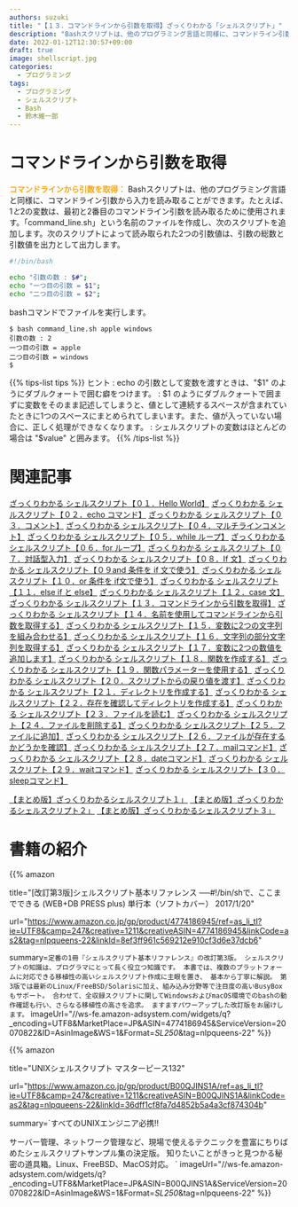```yaml
---
authors: suzuki
title: "【１３．コマンドラインから引数を取得】ざっくりわかる「シェルスクリプト」"
description: "Bashスクリプトは、他のプログラミング言語と同様に、コマンドライン引数から入力を読み取ることができます。たとえば、$1と$2の変数は、最初と2番目のコマンドライン引数を読み取るために使用されます。「command_line.sh」という名前のファイルを作成し、次のスクリプトを追加します。次のスクリプトによって読み取られた2つの引数値は、引数の総数と引数値を出力として出力します。"
date: 2022-01-12T12:30:57+09:00
draft: true
image: shellscript.jpg
categories:
  - プログラミング
tags:
  - プログラミング
  - シェルスクリプト
  - Bash
  - 鈴木維一郎
---
```



# コマンドラインから引数を取得
<font color=orange><b>コマンドラインから引数を取得：</b></font>
Bashスクリプトは、他のプログラミング言語と同様に、コマンドライン引数から入力を読み取ることができます。たとえば、$1と$2の変数は、最初と2番目のコマンドライン引数を読み取るために使用されます。「command_line.sh」という名前のファイルを作成し、次のスクリプトを追加します。次のスクリプトによって読み取られた2つの引数値は、引数の総数と引数値を出力として出力します。

``` bash:command_line.sh
#!/bin/bash

echo "引数の数 : $#";
echo "一つ目の引数 = $1";
echo "二つ目の引数 = $2";

```

bashコマンドでファイルを実行します。

```
$ bash command_line.sh apple windows
引数の数 : 2
一つ目の引数 = apple
二つ目の引数 = windows
$
```

{{% tips-list tips %}}
ヒント
: echo の引数として変数を渡すときは、"$1" のようにダブルクォートで囲む癖をつけます。
: $1 のようにダブルクォートで囲まずに変数をそのまま記述してしまうと、値として連続するスペースが含まれていたときに1つのスペースにまとめられてしまいます。また、値が入っていない場合に、正しく処理ができなくなります。
: シェルスクリプトの変数はほとんどの場合は "$value" と囲みます。
{{% /tips-list %}}

# 関連記事
[ざっくりわかる シェルスクリプト【０１．Hello World】](https://suzukiiichiro.github.io/posts/2022-01-14-01-suzuki/)
[ざっくりわかる シェルスクリプト【０２．echo コマンド】](https://suzukiiichiro.github.io/posts/2022-01-14-02-suzuki/)
[ざっくりわかる シェルスクリプト【０３．コメント】](https://suzukiiichiro.github.io/posts/2022-01-14-03-suzuki/)
[ざっくりわかる シェルスクリプト【０４．マルチラインコメント】](https://suzukiiichiro.github.io/posts/2022-01-14-04-suzuki/)
[ざっくりわかる シェルスクリプト【０５．while ループ】](https://suzukiiichiro.github.io/posts/2022-01-14-05-suzuki/)
[ざっくりわかる シェルスクリプト【０６．for ループ】](https://suzukiiichiro.github.io/posts/2022-01-14-06-suzuki/)
[ざっくりわかる シェルスクリプト【０７．対話型入力】](https://suzukiiichiro.github.io/posts/2022-01-14-07-suzuki/)
[ざっくりわかる シェルスクリプト【０８．If 文】](https://suzukiiichiro.github.io/posts/2022-01-14-08-suzuki/)
[ざっくりわかる シェルスクリプト【０９and 条件を if 文で使う】](https://suzukiiichiro.github.io/posts/2022-01-14-09-suzuki/)
[ざっくりわかる シェルスクリプト【１０．or 条件を if文で使う】](https://suzukiiichiro.github.io/posts/2022-01-14-10-suzuki/)
[ざっくりわかる シェルスクリプト【１１．else if と else】](https://suzukiiichiro.github.io/posts/2022-01-14-11-suzuki/)
[ざっくりわかる シェルスクリプト【１２．case 文】](https://suzukiiichiro.github.io/posts/2022-01-14-12-suzuki/)
[ざっくりわかる シェルスクリプト【１３．コマンドラインから引数を取得】](https://suzukiiichiro.github.io/posts/2022-01-14-13-suzuki/)
[ざっくりわかる シェルスクリプト【１４．名前を使用してコマンドラインから引数を取得する】](https://suzukiiichiro.github.io/posts/2022-01-14-14-suzuki/)
[ざっくりわかる シェルスクリプト【１５．変数に2つの文字列を組み合わせる】](https://suzukiiichiro.github.io/posts/2022-01-14-15-suzuki/)
[ざっくりわかる シェルスクリプト【１６．文字列の部分文字列を取得する】](https://suzukiiichiro.github.io/posts/2022-01-14-16-suzuki/)
[ざっくりわかる シェルスクリプト【１７．変数に2つの数値を追加します】](https://suzukiiichiro.github.io/posts/2022-01-14-17-suzuki/)
[ざっくりわかる シェルスクリプト【１８．関数を作成する】](https://suzukiiichiro.github.io/posts/2022-01-14-18-suzuki/)
[ざっくりわかる シェルスクリプト【１９．関数パラメーターを使用する】](https://suzukiiichiro.github.io/posts/2022-01-14-19-suzuki/)
[ざっくりわかる シェルスクリプト【２０．スクリプトからの戻り値を渡す】](https://suzukiiichiro.github.io/posts/2022-01-14-20-suzuki/)
[ざっくりわかる シェルスクリプト【２１．ディレクトリを作成する】](https://suzukiiichiro.github.io/posts/2022-01-14-21-suzuki/)
[ざっくりわかる シェルスクリプト【２２．存在を確認してディレクトリを作成する】](https://suzukiiichiro.github.io/posts/2022-01-14-22-suzuki/)
[ざっくりわかる シェルスクリプト【２３．ファイルを読む】](https://suzukiiichiro.github.io/posts/2022-01-14-23-suzuki/)
[ざっくりわかる シェルスクリプト【２４．ファイルを削除する】](https://suzukiiichiro.github.io/posts/2022-01-14-24-suzuki/)
[ざっくりわかる シェルスクリプト【２５．ファイルに追加】](https://suzukiiichiro.github.io/posts/2022-01-14-25-suzuki/)
[ざっくりわかる シェルスクリプト【２６．ファイルが存在するかどうかを確認】](https://suzukiiichiro.github.io/posts/2022-01-14-26-suzuki/)
[ざっくりわかる シェルスクリプト【２７．mailコマンド】](https://suzukiiichiro.github.io/posts/2022-01-14-27-suzuki/)
[ざっくりわかる シェルスクリプト【２８．dateコマンド】](https://suzukiiichiro.github.io/posts/2022-01-14-28-suzuki/)
[ざっくりわかる シェルスクリプト【２９．waitコマンド】](https://suzukiiichiro.github.io/posts/2022-01-14-29-suzuki/)
[ざっくりわかる シェルスクリプト【３０．sleepコマンド】](https://suzukiiichiro.github.io/posts/2022-01-14-30-suzuki/)



[【まとめ版】ざっくりわかるシェルスクリプト１」](https://suzukiiichiro.github.io/posts/2022-01-07-01-suzuki/)
[【まとめ版】ざっくりわかるシェルスクリプト２」](https://suzukiiichiro.github.io/posts/2022-01-12-01-suzuki/)
[【まとめ版】ざっくりわかるシェルスクリプト３」](https://suzukiiichiro.github.io/posts/2022-01-13-01-suzuki/)





# 書籍の紹介
{{% amazon

title="[改訂第3版]シェルスクリプト基本リファレンス ──#!/bin/shで、ここまでできる (WEB+DB PRESS plus) 単行本（ソフトカバー）  2017/1/20"

url="https://www.amazon.co.jp/gp/product/4774186945/ref=as_li_tl?ie=UTF8&camp=247&creative=1211&creativeASIN=4774186945&linkCode=as2&tag=nlpqueens-22&linkId=8ef3ff961c569212e910cf3d6e37dcb6"

summary=`定番の1冊『シェルスクリプト基本リファレンス』の改訂第3版。
シェルスクリプトの知識は、プログラマにとって長く役立つ知識です。
本書では、複数のプラットフォームに対応できる移植性の高いシェルスクリプト作成に主眼を置き、
基本から丁寧に解説。
第3版では最新のLinux/FreeBSD/Solarisに加え、組み込み分野等で注目度の高いBusyBoxもサポート。
合わせて、全収録スクリプトに関してWindowsおよびmacOS環境でのbashの動作確認も行い、さらなる移植性の高さを追求。
ますますパワーアップした改訂版をお届けします。`
imageUrl="//ws-fe.amazon-adsystem.com/widgets/q?_encoding=UTF8&MarketPlace=JP&ASIN=4774186945&ServiceVersion=20070822&ID=AsinImage&WS=1&Format=_SL250_&tag=nlpqueens-22"
%}}

{{% amazon

title="UNIXシェルスクリプト マスターピース132"

url="https://www.amazon.co.jp/gp/product/B00QJINS1A/ref=as_li_tl?ie=UTF8&camp=247&creative=1211&creativeASIN=B00QJINS1A&linkCode=as2&tag=nlpqueens-22&linkId=36dff1cf8fa7d4852b5a4a3cf874304b"

summary=`すべてのUNIXエンジニア必携!!

サーバー管理、ネットワーク管理など、現場で使えるテクニックを豊富にちりばめたシェルスクリプトサンプル集の決定版。
知りたいことがきっと見つかる秘密の道具箱。Linux、FreeBSD、MacOS対応。
`
imageUrl="//ws-fe.amazon-adsystem.com/widgets/q?_encoding=UTF8&MarketPlace=JP&ASIN=B00QJINS1A&ServiceVersion=20070822&ID=AsinImage&WS=1&Format=_SL250_&tag=nlpqueens-22"
%}}



<!-- EOL -->
